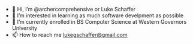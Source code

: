 - 👋 Hi, I’m @archercomprehensive or Luke Schaffer
- 👀 I’m interested in learning as much software develpment as possible
- 🌱 I’m currently enrolled in BS Computer Science at Western Governors University
- 📫 How to reach me lukegschaffer@gmail.com

<!---
archercomprehensive/archercomprehensive is a ✨ special ✨ repository because its `README.md` (this file) appears on your GitHub profile.
You can click the Preview link to take a look at your changes.
--->
